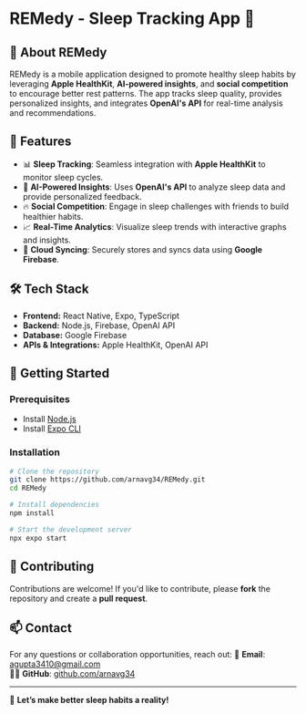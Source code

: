 # REMedy - Sleep Tracking App 🌙

## 📌 About REMedy
REMedy is a mobile application designed to promote healthy sleep habits by leveraging **Apple HealthKit**, **AI-powered insights**, and **social competition** to encourage better rest patterns. The app tracks sleep quality, provides personalized insights, and integrates **OpenAI's API** for real-time analysis and recommendations.

## 🚀 Features
- 📊 **Sleep Tracking**: Seamless integration with **Apple HealthKit** to monitor sleep cycles.
- 🤖 **AI-Powered Insights**: Uses **OpenAI's API** to analyze sleep data and provide personalized feedback.
- 🔥 **Social Competition**: Engage in sleep challenges with friends to build healthier habits.
- 📈 **Real-Time Analytics**: Visualize sleep trends with interactive graphs and insights.
- 🔄 **Cloud Syncing**: Securely stores and syncs data using **Google Firebase**.

## 🛠️ Tech Stack
- **Frontend:** React Native, Expo, TypeScript
- **Backend:** Node.js, Firebase, OpenAI API
- **Database:** Google Firebase
- **APIs & Integrations:** Apple HealthKit, OpenAI API


## 🚀 Getting Started
### Prerequisites
- Install [Node.js](https://nodejs.org/)
- Install [Expo CLI](https://expo.dev/)

### Installation
```bash
# Clone the repository
git clone https://github.com/arnavg34/REMedy.git
cd REMedy

# Install dependencies
npm install

# Start the development server
npx expo start
```

## 🤝 Contributing
Contributions are welcome! If you'd like to contribute, please **fork** the repository and create a **pull request**.

## 📫 Contact
For any questions or collaboration opportunities, reach out:
📩 **Email**: agupta3410@gmail.com  
👨‍💻 **GitHub**: [github.com/arnavg34](https://github.com/arnavg34)  

---
🚀 **Let’s make better sleep habits a reality!**
